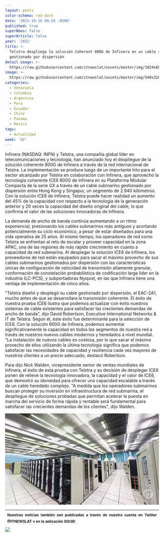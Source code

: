 ```yaml
---
layout: posts
color-schema: red-dark
date: '2021-10-18 09:28 -0500'
published: true
superNews: false
superArticle: false
year: '2021'
title: >-
  Telstra despliega la solución Coherent 800G de Infinera en un cable submarino
  gestionado por dispersión
detail-image: >-
  https://raw.githubusercontent.com/itnewslat/assets/master/img/1024x680/Data-Centers-g.jpg
image: >-
  https://raw.githubusercontent.com/itnewslat/assets/master/img/540x320/Data-Centers-p.jpg
categories:
  - Venezuela
  - Colombia
  - Argentina
  - Perú
  - Ecuador
  - Chile
  - Panama
  - Mexico
tags:
  - Actualidad
week: '42'
---
```

Infinera (NASDAQ: INFN) y Telstra, una compañía global líder en telecomunicaciones y tecnología, han anunciado hoy el despliegue de la solución coherente 800G de Infinera a través de la red internacional de Telstra. La implementación se produce luego de un importante hito para el sector alcanzado por Telstra en colaboración con Infinera, que aprovechó la tecnología coherente ICE6 800G de Infinera en su Plataforma Modular Compacta de la serie GX a través de un cable submarino gestionado por dispersión entre Hong Kong y Singapur, un segmento de 2.940 kilómetros. Con la solución ICE6 de Infinera, Telstra puede hacer realidad un aumento del 45% de la capacidad con respecto a la tecnología de la generación anterior y 20 veces la capacidad del diseño original del cable, lo que confirma el valor de las soluciones innovadoras de Infinera.
 
La demanda de ancho de banda continúa aumentando a un ritmo exponencial, presionando los cables submarinos más antiguos y acortando potencialmente su ciclo económico, a pesar de estar diseñados para una vida operativa de 25 años. Al mismo tiempo, los operadores de red como Telstra se enfrentan al reto de escalar y proveer capacidad en la zona APAC, una de las regiones de más rápido crecimiento en cuanto a capacidad de red submarina. Al desplegar la solución ICE6 de Infinera, los proveedores de red están equipados para sacar el máximo provecho de sus cables submarinos gestionados por dispersión con las características únicas de configuración de velocidad de transmisión altamente granular, conformación de constelación probabilística de codificación larga líder en la industria (LC-PCS), y subportadoras Nyquist, en las que Infinera tiene una ventaja de implementación de cinco años.
 
"Telstra diseñó y desplegó su cable gestionado por dispersión, el EAC-2A1, mucho antes de que se desarrollara la transmisión coherente. El éxito de nuestra prueba ICE6 ilustra que podemos actualizar con éxito nuestros sistemas de cable existentes para satisfacer las crecientes demandas de ancho de banda", dijo David Robertson, Executive International Networks & IT de Telstra. Según él, este éxito fue determinante para la selección de ICE6. Con la solución 800G de Infinera, podemos aumentar significativamente la capacidad en todos los segmentos de nuestra red a través de nuestros nuevos cables modernos y heredados a nivel mundial. “La instalación de nuevos cables es costosa, por lo que sacar el máximo provecho de ellos utilizando la última tecnología significa que podemos satisfacer las necesidades de capacidad y resiliencia cada vez mayores de nuestros clientes a un precio adecuado, destacó Robertson.
 
Para dijo Nick Walden, vicepresidente senior de ventas mundiales de Infinera, el éxito de esta prueba con Telstra y su decisión de desplegar ICE6 ponen de relieve la tecnología innovadora, la capacidad y el valor de ICE6, que demostró su idoneidad para ofrecer una capacidad escalable a través de un cable heredado complejo. "A medida que los operadores submarinos buscan proteger su inversión en infraestructura de red submarina, el despliegue de soluciones probadas que permitan acelerar la puesta en marcha del servicio de forma rápida y rentable será fundamental para satisfacer las crecientes demandas de los clientes", dijo Walden.

![](https://raw.githubusercontent.com/itnewslat/assets/master/img/540x320/Data-Centers-p.jpg)

<table style="height: 42px;" width="569">
<tbody>
<tr>
<td style="text-align: justify;"><sub><strong>Nuestras noticias también son publicadas a través de nuestra cuenta en Twitter <a href="https://twitter.com/itnewslat?lang=es">@ITNEWSLAT</a> y en la aplicación <a href="https://squidapp.co/en/">SQUID</a></strong></sub></td>
</tr>
</tbody>
</table>

<img src="https://tracker.metricool.com/c3po.jpg?hash=56f88a41e39ab42c063cc51676587a04"/>